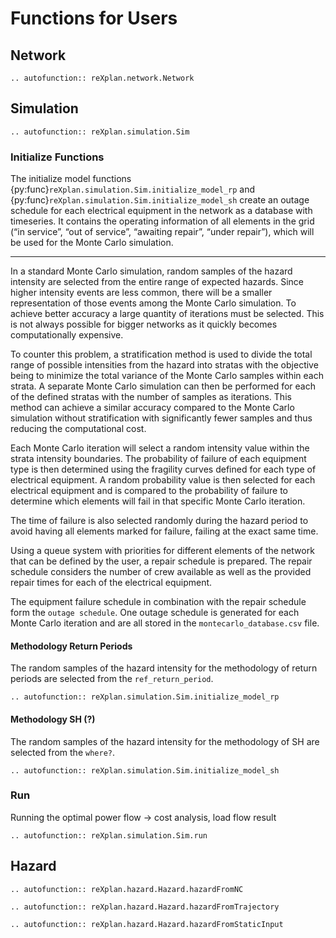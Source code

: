 
# Functions for Users

## Network

```{eval-rst}
.. autofunction:: reXplan.network.Network
```

## Simulation

```{eval-rst}
.. autofunction:: reXplan.simulation.Sim
```

### Initialize Functions

The initialize model functions {py:func}`reXplan.simulation.Sim.initialize_model_rp` and
{py:func}`reXplan.simulation.Sim.initialize_model_sh` create an outage schedule for each electrical equipment in the network as a database with timeseries. It contains the operating information of all elements in the grid (“in service”, “out of service”, “awaiting repair”, “under repair”), which will be used for the Monte Carlo simulation.

---

In a standard Monte Carlo simulation, random samples of the hazard intensity are selected from the entire range of expected hazards. Since higher intensity events are less common, there will be a smaller representation of those events among the Monte Carlo simulation. To achieve better accuracy a large quantity of iterations must be selected. This is not always possible for bigger networks as it quickly becomes computationally expensive.

To counter this problem, a stratification method is used to divide the total range of possible intensities from the hazard into stratas with the objective being to minimize the total variance of the Monte Carlo samples within each strata. A separate Monte Carlo simulation can then be performed for each of the defined stratas with the number of samples as iterations. This method can achieve a similar accuracy compared to the Monte Carlo simulation without stratification with significantly fewer samples and thus reducing the computational cost.

Each Monte Carlo iteration will select a random intensity value within the strata intensity boundaries. The probability of failure of each equipment type is then determined using the fragility curves defined for each type of electrical equipment. A random probability value is then selected for each electrical equipment and is compared to the probability of failure to determine which elements will fail in that specific Monte Carlo iteration.

The time of failure is also selected randomly during the hazard period to avoid having all elements marked for failure, failing at the exact same time.

Using a queue system with priorities for different elements of the network that can be defined by the user, a repair schedule is prepared. The repair schedule considers the number of crew available as well as the provided repair times for each of the electrical equipment.

The equipment failure schedule in combination with the repair schedule form the `outage schedule`. One outage schedule is generated for each Monte Carlo iteration and are all stored in the `montecarlo_database.csv` file.

#### Methodology Return Periods

The random samples of the hazard intensity for the methodology of return periods are selected from the `ref_return_period`.


```{eval-rst}
.. autofunction:: reXplan.simulation.Sim.initialize_model_rp
```


#### Methodology SH (?)

The random samples of the hazard intensity for the methodology of SH are selected from the `where?`.

```{eval-rst}
.. autofunction:: reXplan.simulation.Sim.initialize_model_sh
```

### Run

Running the optimal power flow -> cost analysis, load flow result

```{eval-rst}
.. autofunction:: reXplan.simulation.Sim.run
```

## Hazard

```{eval-rst}
.. autofunction:: reXplan.hazard.Hazard.hazardFromNC
```

```{eval-rst}
.. autofunction:: reXplan.hazard.Hazard.hazardFromTrajectory
```

```{eval-rst}
.. autofunction:: reXplan.hazard.Hazard.hazardFromStaticInput
```

